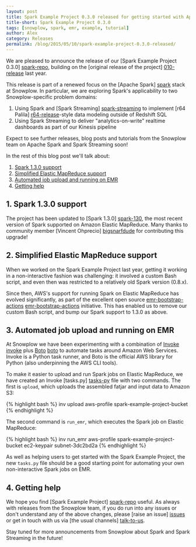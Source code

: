 ```yaml
---
layout: post
title: Spark Example Project 0.3.0 released for getting started with Apache Spark on EMR
title-short: Spark Example Project 0.3.0
tags: [snowplow, spark, emr, example, tutorial]
author: Alex
category: Releases
permalink: /blog/2015/05/10/spark-example-project-0.3.0-released/
---
```


We are pleased to announce the release of our [Spark Example Project 0.3.0] [spark-repo], building on the [original release of the project] [010-release] last year.

This release is part of a renewed focus on the [Apache Spark] [spark] stack at Snowplow. In particular, we are exploring Spark's applicability to two Snowplow-specific problem domains:

1. Using Spark and [Spark Streaming] [spark-streaming] to implement [r64 Palila] [r64-release]-style data modeling outside of Redshift SQL
2. Using Spark Streaming to deliver "analytics-on-write" realtime dashboards as part of our Kinesis pipeline

Expect to see further releases, blog posts and tutorials from the Snowplow team on Apache Spark and Spark Streaming soon!

In the rest of this blog post we'll talk about:

1. [Spark 1.3.0 support](#130)
2. [Simplified Elastic MapReduce support](#emr)
3. [Automated job upload and running on EMR](#invoke)
4. [Getting help](#help)

<!--more-->

<div class="html">
<h2><a name="130">1. Spark 1.3.0 support</a></h2>
</div>

The project has been updated to [Spark 1.3.0] [spark-130], the most recent version of Spark supported on Amazon Elastic MapReduce. Many thanks to community member [Vincent Ohprecio] [bigsnarfdude] for contributing this upgrade!

<div class="html">
<h2><a name="emr">2. Simplified Elastic MapReduce support</a></h2>
</div>

When we worked on the Spark Example Project last year, getting it working in a non-interactive fashion was challenging: it involved a custom Bash script, and even then was restricted to a relatively old Spark version (0.8.x).

Since then, AWS's support for running Spark on Elastic MapReduce has evolved significantly, as part of the excellent open source [emr-bootstrap-actions] [emr-bootstrap-actions] initiative. This has enabled us to remove our custom Bash script, and bump our Spark support to 1.3.0 as above.

<div class="html">
<h2><a name="invoke">3. Automated job upload and running on EMR</a></h2>
</div>

At Snowplow we have been experimenting with a combination of [Invoke] [invoke] plus [Boto] [boto] to automate tasks around Amazon Web Services. Invoke is a Python task runner, and Boto is the official AWS library for Python (also underpinning the AWS CLI tools).

To make it easier to upload and run Spark jobs on Elastic MapReduce, we have created an Invoke [tasks.py] [tasks-py] file with two commands. The first is `upload`, which uploads the assembled fatjar and input data to Amazon S3:

{% highlight bash %}
inv upload aws-profile spark-example-project-bucket
{% endhighlight %}

The second command is `run_emr`, which executes the Spark job on Elastic MapReduce:

{% highlight bash %}
inv run_emr aws-profile spark-example-project-bucket ec2-keypair subnet-3dc2bd2a
{% endhighlight %}

As well as helping users to get started with the Spark Example Project, the new `tasks.py` file should be a good starting point for automating your own non-interactive Spark jobs on EMR.

<div class="html">
<h2><a name="help">4. Getting help</a></h2>
</div>

We hope you find [Spark Example Project] [spark-repo] useful. As always with releases from the Snowplow team, if you do run into any issues or don't understand any of the above changes, please [raise an issue] [issues] or get in touch with us via [the usual channels] [talk-to-us].

Stay tuned for more announcements from Snowplow about Spark and Spark Streaming in the future!

[010-release]: /blog/2014/04/17/spark-example-project-released
[r64-release]: /blog/2015/04/16/snowplow-r64-palila-released/
[spark-repo]: https://github.com/snowplow/spark-example-project

[spark]: https://spark.apache.org/
[spark-streaming]: https://spark.apache.org/streaming/
[spark-130]: https://spark.apache.org/releases/spark-release-1-3-0.html

[invoke]: http://www.pyinvoke.org/
[boto]: https://boto.readthedocs.org/en/latest/
[tasks-py]: https://github.com/snowplow/spark-example-project/blob/master/tasks.py

[bigsnarfdude]: https://github.com/bigsnarfdude

[emr-bootstrap-actions]: https://github.com/awslabs/emr-bootstrap-actions

[issues]: https://github.com/snowplow/spark-example-project/issues
[talk-to-us]: https://github.com/snowplow/snowplow/wiki/Talk-to-us
